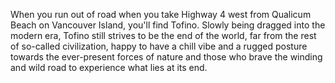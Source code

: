 When you run out of road when you take Highway 4 west from Qualicum Beach on Vancouver Island, you'll find Tofino. Slowly being dragged into the modern era, Tofino still strives to be the end of the world, far from the rest of so-called civilization, happy to have a chill vibe and a rugged posture towards the ever-present forces of nature and those who brave the winding and wild road to experience what lies at its end. 